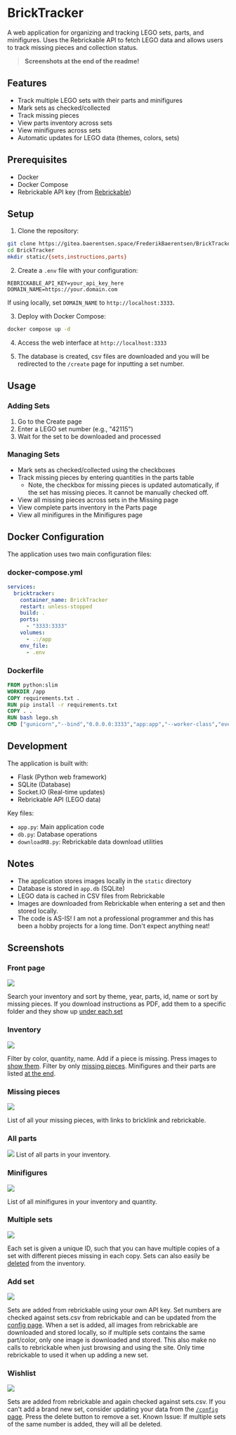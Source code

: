 # BrickTracker

A web application for organizing and tracking LEGO sets, parts, and minifigures. Uses the Rebrickable API to fetch LEGO data and allows users to track missing pieces and collection status.

> **Screenshots at the end of the readme!**

## Features

- Track multiple LEGO sets with their parts and minifigures
- Mark sets as checked/collected
- Track missing pieces
- View parts inventory across sets
- View minifigures across sets
- Automatic updates for LEGO data (themes, colors, sets)

## Prerequisites

- Docker
- Docker Compose
- Rebrickable API key (from [Rebrickable](https://rebrickable.com/api/))

## Setup

1. Clone the repository:
```bash
git clone https://gitea.baerentsen.space/FrederikBaerentsen/BrickTracker.git
cd BrickTracker
mkdir static/{sets,instructions,parts}
```

2. Create a `.env` file with your configuration:
```
REBRICKABLE_API_KEY=your_api_key_here
DOMAIN_NAME=https://your.domain.com
```

If using locally, set `DOMAIN_NAME` to `http://localhost:3333`.

3. Deploy with Docker Compose:
```bash
docker compose up -d
```

4. Access the web interface at `http://localhost:3333`

5. The database is created, csv files are downloaded and you will be redirected to the `/create` page for inputting a set number.

## Usage

### Adding Sets
1. Go to the Create page
2. Enter a LEGO set number (e.g., "42115")
3. Wait for the set to be downloaded and processed

### Managing Sets
- Mark sets as checked/collected using the checkboxes
- Track missing pieces by entering quantities in the parts table
    - Note, the checkbox for missing pieces is updated automatically, if the set has missing pieces. It cannot be manually checked off.
- View all missing pieces across sets in the Missing page
- View complete parts inventory in the Parts page
- View all minifigures in the Minifigures page

## Docker Configuration

The application uses two main configuration files:

### docker-compose.yml
```yaml
services:
  bricktracker:
    container_name: BrickTracker
    restart: unless-stopped
    build: .
    ports:
      - "3333:3333"
    volumes:
      - .:/app
    env_file:
      - .env
```

### Dockerfile
```dockerfile
FROM python:slim
WORKDIR /app
COPY requirements.txt .
RUN pip install -r requirements.txt
COPY . .
RUN bash lego.sh
CMD ["gunicorn","--bind","0.0.0.0:3333","app:app","--worker-class","eventlet"]
```

## Development

The application is built with:
- Flask (Python web framework)
- SQLite (Database)
- Socket.IO (Real-time updates)
- Rebrickable API (LEGO data)

Key files:
- `app.py`: Main application code
- `db.py`: Database operations
- `downloadRB.py`: Rebrickable data download utilities

## Notes

- The application stores images locally in the `static` directory
- Database is stored in `app.db` (SQLite)
- LEGO data is cached in CSV files from Rebrickable
- Images are downloaded from Rebrickable when entering a set and then stored locally.
- The code is AS-IS! I am not a professional programmer and this has been a hobby projects for a long time. Don't expect anything neat! 

## Screenshots

### Front page 
![](https://xbackbone.baerentsen.space/LaMU8/koLAhiWe94.png/raw)

Search your inventory and sort by theme, year, parts, id, name or sort by missing pieces. If you download instructions as PDF, add them to a specific folder and they show up [under each set](https://xbackbone.baerentsen.space/LaMU8/ZIyIQUdo31.png/raw)

### Inventory

![](https://xbackbone.baerentsen.space/LaMU8/MeXaYuVI44.png/raw)

Filter by color, quantity, name. Add if a piece is missing. Press images to [show them](https://xbackbone.baerentsen.space/LaMU8/FIFOQicE66.png/raw). Filter by only [missing pieces](https://xbackbone.baerentsen.space/LaMU8/LUQeTETA28.png). Minifigures and their parts are listed [at the end](https://xbackbone.baerentsen.space/LaMU8/nEPujImi75.png/raw).

### Missing pieces

![](https://xbackbone.baerentsen.space/LaMU8/YEPEKOsE50.png/raw)

List of all your missing pieces, with links to bricklink and rebrickable. 

### All parts

![](https://xbackbone.baerentsen.space/LaMU8/TApONAkA94.png/raw)
List of all parts in your inventory.

### Minifigures

![](https://xbackbone.baerentsen.space/LaMU8/RuWoduFU08.png/raw)

List of all minifigures in your inventory and quantity.

### Multiple sets

![](https://xbackbone.baerentsen.space/LaMU8/BUHAYOYe40.png/raw)

Each set is given a unique ID, such that you can have multiple copies of a set with different pieces missing in each copy. Sets can also easily be [deleted](https://xbackbone.baerentsen.space/LaMU8/xeroHupE22.png/raw) from the inventory. 

### Add set

![](https://xbackbone.baerentsen.space/LaMU8/lAlUcOhE38.png/raw)

Sets are added from rebrickable using your own API key. Set numbers are checked against sets.csv from rebrickable and can be updated from the [config page](https://xbackbone.baerentsen.space/LaMU8/lErImaCE12.png/raw). When a set is added, all images from rebrickable are downloaded and stored locally, so if multiple sets contains the same part/color, only one image is downloaded and stored. This also make no calls to rebrickable when just browsing and using the site. Only time rebrickable to used it when up adding a new set. 

### Wishlist

![](https://xbackbone.baerentsen.space/LaMU8/hACAbArO44.png/raw)

Sets are added from rebrickable and again checked against sets.csv. If you can't add a brand new set, consider updating your data from the [`/config` page](https://xbackbone.baerentsen.space/LaMU8/lErImaCE12.png/raw). Press the delete button to remove a set. Known Issue: If multiple sets of the same number is added, they will all be deleted.
